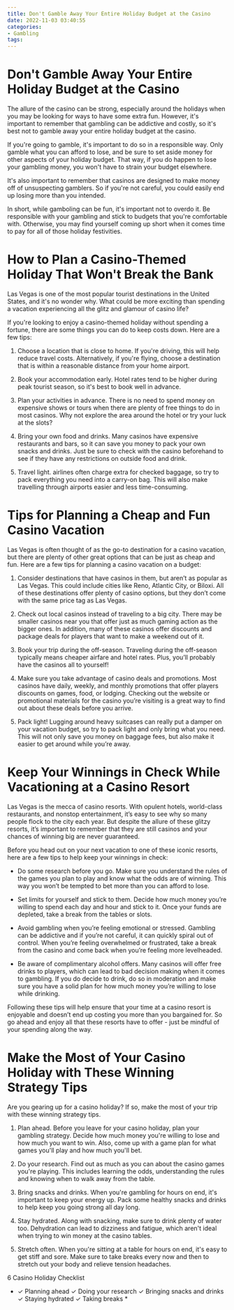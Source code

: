 ```yaml
---
title: Don't Gamble Away Your Entire Holiday Budget at the Casino 
date: 2022-11-03 03:40:55
categories:
- Gambling
tags:
---
```



#  Don't Gamble Away Your Entire Holiday Budget at the Casino 

The allure of the casino can be strong, especially around the holidays when you may be looking for ways to have some extra fun. However, it's important to remember that gambling can be addictive and costly, so it's best not to gamble away your entire holiday budget at the casino.

If you're going to gamble, it's important to do so in a responsible way. Only gamble what you can afford to lose, and be sure to set aside money for other aspects of your holiday budget. That way, if you do happen to lose your gambling money, you won't have to strain your budget elsewhere.

It's also important to remember that casinos are designed to make money off of unsuspecting gamblers. So if you're not careful, you could easily end up losing more than you intended.

In short, while gamboling can be fun, it's important not to overdo it. Be responsible with your gambling and stick to budgets that you're comfortable with. Otherwise, you may find yourself coming up short when it comes time to pay for all of those holiday festivities.

#  How to Plan a Casino-Themed Holiday That Won't Break the Bank 

Las Vegas is one of the most popular tourist destinations in the United States, and it's no wonder why. What could be more exciting than spending a vacation experiencing all the glitz and glamour of casino life?

If you're looking to enjoy a casino-themed holiday without spending a fortune, there are some things you can do to keep costs down. Here are a few tips:

1. Choose a location that is close to home. If you're driving, this will help reduce travel costs. Alternatively, if you're flying, choose a destination that is within a reasonable distance from your home airport.

2. Book your accommodation early. Hotel rates tend to be higher during peak tourist season, so it's best to book well in advance.

3. Plan your activities in advance. There is no need to spend money on expensive shows or tours when there are plenty of free things to do in most casinos. Why not explore the area around the hotel or try your luck at the slots?

4. Bring your own food and drinks. Many casinos have expensive restaurants and bars, so it can save you money to pack your own snacks and drinks. Just be sure to check with the casino beforehand to see if they have any restrictions on outside food and drink.

5. Travel light. airlines often charge extra for checked baggage, so try to pack everything you need into a carry-on bag. This will also make travelling through airports easier and less time-consuming.

#  Tips for Planning a Cheap and Fun Casino Vacation 

Las Vegas is often thought of as the go-to destination for a casino vacation, but there are plenty of other great options that can be just as cheap and fun. Here are a few tips for planning a casino vacation on a budget:

1. Consider destinations that have casinos in them, but aren’t as popular as Las Vegas. This could include cities like Reno, Atlantic City, or Biloxi. All of these destinations offer plenty of casino options, but they don’t come with the same price tag as Las Vegas.

2. Check out local casinos instead of traveling to a big city. There may be smaller casinos near you that offer just as much gaming action as the bigger ones. In addition, many of these casinos offer discounts and package deals for players that want to make a weekend out of it.

3. Book your trip during the off-season. Traveling during the off-season typically means cheaper airfare and hotel rates. Plus, you’ll probably have the casinos all to yourself!

4. Make sure you take advantage of casino deals and promotions. Most casinos have daily, weekly, and monthly promotions that offer players discounts on games, food, or lodging. Checking out the website or promotional materials for the casino you’re visiting is a great way to find out about these deals before you arrive.

5. Pack light! Lugging around heavy suitcases can really put a damper on your vacation budget, so try to pack light and only bring what you need. This will not only save you money on baggage fees, but also make it easier to get around while you’re away.

#  Keep Your Winnings in Check While Vacationing at a Casino Resort 

Las Vegas is the mecca of casino resorts. With opulent hotels, world-class restaurants, and nonstop entertainment, it’s easy to see why so many people flock to the city each year. But despite the allure of these glitzy resorts, it’s important to remember that they are still casinos and your chances of winning big are never guaranteed.

Before you head out on your next vacation to one of these iconic resorts, here are a few tips to help keep your winnings in check: 

- Do some research before you go. Make sure you understand the rules of the games you plan to play and know what the odds are of winning. This way you won’t be tempted to bet more than you can afford to lose. 

- Set limits for yourself and stick to them. Decide how much money you’re willing to spend each day and hour and stick to it. Once your funds are depleted, take a break from the tables or slots. 

- Avoid gambling when you’re feeling emotional or stressed. Gambling can be addictive and if you’re not careful, it can quickly spiral out of control. When you’re feeling overwhelmed or frustrated, take a break from the casino and come back when you’re feeling more levelheaded. 

- Be aware of complimentary alcohol offers. Many casinos will offer free drinks to players, which can lead to bad decision making when it comes to gambling. If you do decide to drink, do so in moderation and make sure you have a solid plan for how much money you’re willing to lose while drinking. 

Following these tips will help ensure that your time at a casino resort is enjoyable and doesn’t end up costing you more than you bargained for. So go ahead and enjoy all that these resorts have to offer - just be mindful of your spending along the way.

#  Make the Most of Your Casino Holiday with These Winning Strategy Tips

Are you gearing up for a casino holiday? If so, make the most of your trip with these winning strategy tips.

1. Plan ahead. Before you leave for your casino holiday, plan your gambling strategy. Decide how much money you're willing to lose and how much you want to win. Also, come up with a game plan for what games you'll play and how much you'll bet.

2. Do your research. Find out as much as you can about the casino games you're playing. This includes learning the odds, understanding the rules and knowing when to walk away from the table.

3. Bring snacks and drinks. When you're gambling for hours on end, it's important to keep your energy up. Pack some healthy snacks and drinks to help keep you going strong all day long.

4. Stay hydrated. Along with snacking, make sure to drink plenty of water too. Dehydration can lead to dizziness and fatigue, which aren't ideal when trying to win money at the casino tables.

5. Stretch often. When you're sitting at a table for hours on end, it's easy to get stiff and sore. Make sure to take breaks every now and then to stretch out your body and relieve tension headaches.

6 Casino Holiday Checklist  

  * ✓ Planning ahead  ✓ Doing your research  ✓ Bringing snacks and drinks  ✓ Staying hydrated  ✓ Taking breaks  *